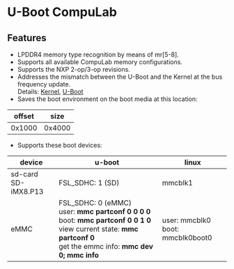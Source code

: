 # U-Boot CompuLab

## Features
* LPDDR4 memory type recognition by means of mr[5-8].
* Supports all available CompuLab memory configurations.
* Supports the NXP 2-op/3-op revisions.
* Addresses the mismatch between the U-Boot and the Kernel at the bus frequency update.
<br>Details: [Kernel](https://source.codeaurora.org/external/imx/linux-imx/tree/drivers/soc/imx/busfreq-imx8mq.c?h=rel_imx_4.14.98_2.0.0_ga#n119), [U-Boot](https://github.com/compulab-yokneam/meta-bsp-imx8mq/blob/devel-next/recipes-bsp/u-boot/compulab/imx8mq/0033-cl-som-imx8-ddr-2-nd-major-ddr-code-refactoring.patch#L163)
* Saves the boot environment on the boot media at this location:

| offset | size |
|---|---|
| 0x1000 | 0x4000 |

* Supports these boot devices:

| device | u-boot | linux | 
|---|---|---|
|sd-card<br>SD-iMX8.P13|FSL_SDHC: 1 (SD)|mmcblk1|
|eMMC|FSL_SDHC: 0 (eMMC)<br>user: **mmc partconf 0 0 0 0**<br>boot: **mmc partconf 0 0 1 0**<br>view current state: **mmc partconf 0**<br>get the emmc info: **mmc dev 0; mmc info**<br>|user: mmcblk0<br>boot: mmcblk0boot0|

